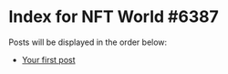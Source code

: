 # Index for NFT World #6387
Posts will be displayed in the order below:

- [Your first post](./001-first.md)

